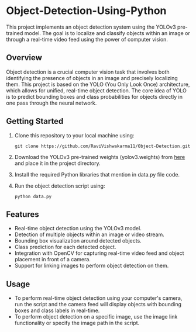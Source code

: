 # Object-Detection-Using-Python
This project implements an object detection system using the YOLOv3 pre-trained model. The goal is to localize and classify objects within an image or through a real-time video feed using the power of computer vision.

## Overview
Object detection is a crucial computer vision task that involves both identifying the presence of objects in an image and precisely localizing them. This project is based on the YOLO (You Only Look Once) architecture, which allows for unified, real-time object detection. The core idea of YOLO is to predict bounding boxes and class probabilities for objects directly in one pass through the neural network.

## Getting Started

1. Clone this repository to your local machine using:
   ```
   git clone https://github.com/RaviVishwakarma11/Object-Detection.git
   ```

2. Download the YOLOv3 pre-trained weights (yolov3.weights) from [here](https://pjreddie.com/darknet/yolo/) and place it in the project directory.

3. Install the required Python libraries that mention in data.py file code.

4. Run the object detection script using:
   ```
   python data.py
   ```

## Features
- Real-time object detection using the YOLOv3 model.
- Detection of multiple objects within an image or video stream.
- Bounding box visualization around detected objects.
- Class prediction for each detected object.
- Integration with OpenCV for capturing real-time video feed and object placement in front of a camera.
- Support for linking images to perform object detection on them.

## Usage

- To perform real-time object detection using your computer's camera, run the script and the camera feed will display objects with bounding boxes and class labels in real-time.
- To perform object detection on a specific image, use the image link functionality or specify the image path in the script.
